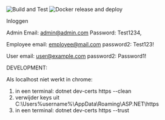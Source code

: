 ![Build and Test](https://github.com/NalanyW/library-app/actions/workflows/dotnet.yml/badge.svg)
![Docker release and deploy](https://github.com/NalanyW/library-app/actions/workflows/docker.yml/badge.svg)



Inloggen

Admin
Email: admin@admin.com
Password: Test1234,

Employee
email: employee@mail.com
password2: Test123!

User
email: user@example.com
password2: Password1!


DEVELOPMENT:

Als localhost niet werkt in chrome:
1. in een terminal: dotnet dev-certs https --clean
2. verwijder keys uit C:\Users\%username%\AppData\Roaming\ASP.NET\https
3. in een terminal: dotnet dev-certs https --trust

